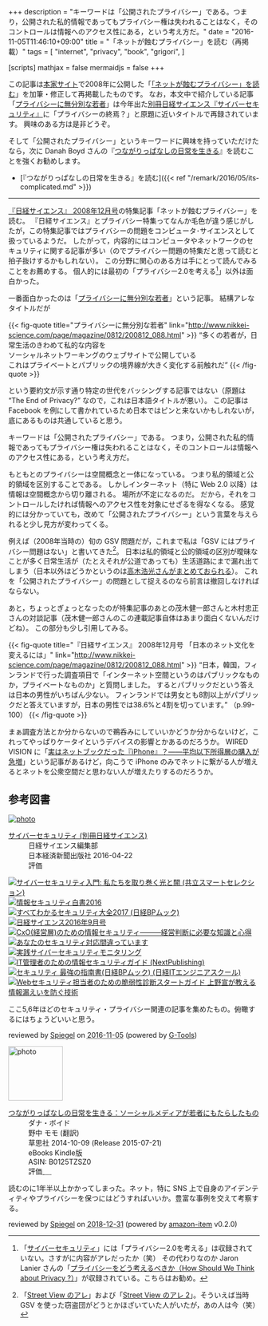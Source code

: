 +++
description = "キーワードは「公開されたプライバシー」である。つまり，公開された私的情報であってもプライバシー権は失われることはなく，そのコントロールは情報へのアクセス性にある，という考え方だ。"
date = "2016-11-05T11:46:10+09:00"
title = "「ネットが蝕むプライバシー」を読む（再掲載）"
tags = [
  "internet",
  "privacy",
  "book",
  "grigori",
]

[scripts]
  mathjax = false
  mermaidjs = false
+++

この記事は[本家サイト](https://baldanders.info/ "Baldanders.info")で2008年に公開した「[「ネットが蝕むプライバシー」を読む](https://baldanders.info/blog/000415/)」を加筆・修正して再掲載したものです。
なお，本文中で紹介している記事「[プライバシーに無分別な若者]」は今年出た[別冊日経サイエンス『サイバーセキュリティ』](http://www.nikkei-science.com/page/sci_book/bessatu/51212.html)に「プライバシーの終焉？」と原題に近いタイトルで再録されています。
興味のある方は是非どうぞ。

そして「公開されたプライバシー」というキーワードに興味を持っていただけたなら，次に Danah Boyd さんの『[つながりっぱなしの日常を生きる]』を読むことを強くお勧めします。

- [『つながりっぱなしの日常を生きる』を読む]({{< ref "/remark/2016/05/its-complicated.md" >}})

----

[『日経サイエンス』 2008年12月号]の特集記事「ネットが蝕むプライバシー」を読む。
『日経サイエンス』とプライバシー特集ってなんか毛色が違う感じがしたが，この特集記事ではプライバシーの問題をコンピュータ･サイエンスとして扱っているようだ。
したがって，内容的にはコンピュータやネットワークのセキュリティに関する記事が多い（のでプライバシー問題の特集だと思って読むと拍子抜けするかもしれない）。
この分野に関心のある方は手にとって読んでみることをお薦めする。
個人的には最初の「プライバシー2.0を考える[^1]」以外は面白かった。

[^1]: 「[サイバーセキュリティ]」には「プライバシー2.0を考える」は収録されていない。さすがに内容がアレだったか（笑） その代わりなのか Jaron Lanier さんの「[プライバシーをどう考えるべきか（How Should We Think about Privacy ?）](http://www.nikkei-science.com/201411_086.html)」が収録されている。こちらはお勧め。

一番面白かったのは「[プライバシーに無分別な若者]」という記事。
結構アレなタイトルだが

{{< fig-quote title="プライバシーに無分別な若者" link="http://www.nikkei-science.com/page/magazine/0812/200812_088.html" >}}
<q>多くの若者が，日常生活のきわめて私的な内容を<br />
ソーシャルネットワーキングのウェブサイトで公開している<br />
これはプライベートとパブリックの境界線が大きく変化する前触れだ</q>
{{< /fig-quote >}}

という要約文が示す通り特定の世代をバッシングする記事ではない（原題は “The End of Privacy?” なので，これは日本語タイトルが悪い）。
この記事は Facebook を例にして書かれているため日本ではピンと来ないかもしれないが，底にあるものは共通していると思う。

キーワードは「公開されたプライバシー」である。
つまり，公開された私的情報であってもプライバシー権は失われることはなく，そのコントロールは情報へのアクセス性にある，という考え方だ。

もともとのプライバシーは空間概念と一体になっている。
つまり私的領域と公的領域を区別することである。
しかしインターネット（特に Web 2.0 以降）は情報は空間概念から切り離される。
場所が不定になるのだ。
だから，それをコントロールしたければ情報へのアクセス性を対象にせざるを得なくなる。
感覚的には分かっていても，改めて「公開されたプライバシー」という言葉を与えられると少し見方が変わってくる。

例えば（2008年当時の）旬の GSV 問題だが，これまで私は「GSV にはプライバシー問題はない」と書いてきた[^2]。
日本は私的領域と公的領域の区別が曖昧なことが多く日常生活が（たとえそれが公道であっても）生活道路にまで漏れ出てしまう（日本以外はどうかというのは[高木浩光さんがまとめておられる](http://takagi-hiromitsu.jp/diary/20081026.html#p01 "高木浩光＠自宅の日記 - 住宅ストリートビューの国際比較 アメリカ・フランス・日本, 修正（27日）")）。
これを「公開されたプライバシー」の問題として捉えるのなら前言は撤回しなければならない。

[^2]: 「[Street View のアレ](https://baldanders.info/blog/000404/)」および「[Street View のアレ 2](https://baldanders.info/blog/000406/)」。そういえば当時 GSV を使った窃盗団がどうとかほざいていた人がいたが，あの人は今（笑）

あと，ちょっとぎょっとなったのが特集記事のあとの茂木健一郎さんと木村忠正さんの対談記事（茂木健一郎さんのこの連載記事自体はあまり面白くないんだけどね）。
この部分も少し引用してみる。

{{< fig-quote title="『日経サイエンス』 2008年12月号 「日本のネット文化を変えるには」" link="http://www.nikkei-science.com/page/magazine/0812/200812_088.html" >}}
<q>日本，韓国，フィンランドで行った調査項目で「インターネット空間というのはパブリックなものか，プライベートなものか」と質問しました。
するとパブリックだという答えは日本の男性がいちばん少ない。
フィンランドでは男女とも8割以上がパブリックだと答えていますが，日本の男性では38.6%と4割を切っています。</q> （p.99-100）
{{< /fig-quote >}}

まぁ調査方法とか分からないので鵜呑みにしていいかどうか分からないけど，これってやっぱりケータイというデバイスの影響とかあるのだろうか。
WIRED VISION に「[実はネットブックだった『iPhone』？――平均以下所得層の購入が急増](http://wired.jp/2008/10/31/%e5%ae%9f%e3%81%af%e3%83%8d%e3%83%83%e3%83%88%e3%83%96%e3%83%83%e3%82%af%e3%81%a0%e3%81%a3%e3%81%9f%e3%80%8eiphone%e3%80%8f%ef%bc%9f%e2%80%95%e2%80%95%e5%b9%b3%e5%9d%87%e4%bb%a5%e4%b8%8b%e6%89%80/)」という記事があるけど，向こうで iPhone のみでネットに繋がる人が増えるとネットを公衆空間だと思わない人が増えたりするのだろうか。

[『日経サイエンス』 2008年12月号]: http://www.nikkei-science.com/page/magazine/200812.html "2008年12月号 | 日経サイエンス"
[プライバシーに無分別な若者]: http://www.nikkei-science.com/page/magazine/0812/200812_088.html "プライバシーに無分別な若者 | 日経サイエンス"
[サイバーセキュリティ]: http://www.nikkei-science.com/page/sci_book/bessatu/51212.html "サイバーセキュリティー | 日経サイエンス"
[つながりっぱなしの日常を生きる]: https://www.amazon.co.jp/exec/obidos/ASIN/B0125TZSZ0/baldandersinf-22/ "Amazon.co.jp: つながりっぱなしの日常を生きる：ソーシャルメディアが若者にもたらしたもの 電子書籍: ダナ・ボイド, 野中 モモ: Kindleストア"

## 参考図書

<div class="hreview" ><a class="item url" href="https://www.amazon.co.jp/exec/obidos/ASIN/4532512123/baldandersinf-22/"><img src="https://images-fe.ssl-images-amazon.com/images/I/51gurnOqhiL._SL160_.jpg" alt="photo" class="photo"  /></a><dl ><dt class="fn"><a class="item url" href="https://www.amazon.co.jp/exec/obidos/ASIN/4532512123/baldandersinf-22/">サイバーセキュリティ (別冊日経サイエンス)</a></dt><dd>日経サイエンス編集部 </dd><dd>日本経済新聞出版社 2016-04-22</dd><dd>評価<abbr class="rating" title="4"><img src="https://images-fe.ssl-images-amazon.com/images/G/01/detail/stars-4-0.gif" alt="" /></abbr> </dd></dl><p class="similar"><a href="https://www.amazon.co.jp/exec/obidos/ASIN/4320009061/baldandersinf-22/" target="_top"><img src="https://images-fe.ssl-images-amazon.com/images/P/4320009061.09._SCTHUMBZZZ_.jpg"  alt="サイバーセキュリティ入門: 私たちを取り巻く光と闇 (共立スマートセレクション)"  /></a> <a href="https://www.amazon.co.jp/exec/obidos/ASIN/4905318416/baldandersinf-22/" target="_top"><img src="https://images-fe.ssl-images-amazon.com/images/P/4905318416.09._SCTHUMBZZZ_.jpg"  alt="情報セキュリティ白書2016"  /></a> <a href="https://www.amazon.co.jp/exec/obidos/ASIN/4822237656/baldandersinf-22/" target="_top"><img src="https://images-fe.ssl-images-amazon.com/images/P/4822237656.09._SCTHUMBZZZ_.jpg"  alt="すべてわかるセキュリティ大全2017 (日経BPムック)"  /></a> <a href="https://www.amazon.co.jp/exec/obidos/ASIN/B01G5SQLQC/baldandersinf-22/" target="_top"><img src="https://images-fe.ssl-images-amazon.com/images/P/B01G5SQLQC.09._SCTHUMBZZZ_.jpg"  alt="日経サイエンス2016年9月号"  /></a> <a href="https://www.amazon.co.jp/exec/obidos/ASIN/4478083908/baldandersinf-22/" target="_top"><img src="https://images-fe.ssl-images-amazon.com/images/P/4478083908.09._SCTHUMBZZZ_.jpg"  alt="CxO(経営層)のための情報セキュリティ―――経営判断に必要な知識と心得"  /></a> <a href="https://www.amazon.co.jp/exec/obidos/ASIN/4822237982/baldandersinf-22/" target="_top"><img src="https://images-fe.ssl-images-amazon.com/images/P/4822237982.09._SCTHUMBZZZ_.jpg"  alt="あなたのセキュリティ対応間違っています"  /></a> <a href="https://www.amazon.co.jp/exec/obidos/ASIN/4339028533/baldandersinf-22/" target="_top"><img src="https://images-fe.ssl-images-amazon.com/images/P/4339028533.09._SCTHUMBZZZ_.jpg"  alt="実践サイバーセキュリティモニタリング"  /></a> <a href="https://www.amazon.co.jp/exec/obidos/ASIN/4802090927/baldandersinf-22/" target="_top"><img src="https://images-fe.ssl-images-amazon.com/images/P/4802090927.09._SCTHUMBZZZ_.jpg"  alt="IT管理者のための情報セキュリティガイド (NextPublishing)"  /></a> <a href="https://www.amazon.co.jp/exec/obidos/ASIN/4822237788/baldandersinf-22/" target="_top"><img src="https://images-fe.ssl-images-amazon.com/images/P/4822237788.09._SCTHUMBZZZ_.jpg"  alt="セキュリティ 最強の指南書(日経BPムック) (日経ITエンジニアスクール)"  /></a> <a href="https://www.amazon.co.jp/exec/obidos/ASIN/4798145629/baldandersinf-22/" target="_top"><img src="https://images-fe.ssl-images-amazon.com/images/P/4798145629.09._SCTHUMBZZZ_.jpg"  alt="Webセキュリティ担当者のための脆弱性診断スタートガイド 上野宣が教える情報漏えいを防ぐ技術"  /></a> </p>
<p class="description">ここ5,6年ほどのセキュリティ・プライバシー関連の記事を集めたもの。俯瞰するにはちょうどいいと思う。</p>
<p class="gtools" >reviewed by <a href='#maker' class='reviewer'>Spiegel</a> on <abbr class="dtreviewed" title="2016-11-05">2016-11-05</abbr> (powered by <a href="http://www.goodpic.com/mt/aws/index.html" >G-Tools</a>)</p>
</div>

<div class="hreview">
  <div class="photo"><a class="item url" href="https://www.amazon.co.jp/%E3%81%A4%E3%81%AA%E3%81%8C%E3%82%8A%E3%81%A3%E3%81%B1%E3%81%AA%E3%81%97%E3%81%AE%E6%97%A5%E5%B8%B8%E3%82%92%E7%94%9F%E3%81%8D%E3%82%8B%EF%BC%9A%E3%82%BD%E3%83%BC%E3%82%B7%E3%83%A3%E3%83%AB%E3%83%A1%E3%83%87%E3%82%A3%E3%82%A2%E3%81%8C%E8%8B%A5%E8%80%85%E3%81%AB%E3%82%82%E3%81%9F%E3%82%89%E3%81%97%E3%81%9F%E3%82%82%E3%81%AE-%E3%83%80%E3%83%8A%E3%83%BB%E3%83%9C%E3%82%A4%E3%83%89-ebook/dp/B0125TZSZ0?SubscriptionId=AKIAJYVUJ3DMTLAECTHA&tag=baldandersinf-22&linkCode=xm2&camp=2025&creative=165953&creativeASIN=B0125TZSZ0"><img src="https://images-fe.ssl-images-amazon.com/images/I/616sjle5ITL._SL160_.jpg" width="109" alt="photo"></a></div>
  <dl class="fn">
    <dt><a href="https://www.amazon.co.jp/%E3%81%A4%E3%81%AA%E3%81%8C%E3%82%8A%E3%81%A3%E3%81%B1%E3%81%AA%E3%81%97%E3%81%AE%E6%97%A5%E5%B8%B8%E3%82%92%E7%94%9F%E3%81%8D%E3%82%8B%EF%BC%9A%E3%82%BD%E3%83%BC%E3%82%B7%E3%83%A3%E3%83%AB%E3%83%A1%E3%83%87%E3%82%A3%E3%82%A2%E3%81%8C%E8%8B%A5%E8%80%85%E3%81%AB%E3%82%82%E3%81%9F%E3%82%89%E3%81%97%E3%81%9F%E3%82%82%E3%81%AE-%E3%83%80%E3%83%8A%E3%83%BB%E3%83%9C%E3%82%A4%E3%83%89-ebook/dp/B0125TZSZ0?SubscriptionId=AKIAJYVUJ3DMTLAECTHA&tag=baldandersinf-22&linkCode=xm2&camp=2025&creative=165953&creativeASIN=B0125TZSZ0">つながりっぱなしの日常を生きる：ソーシャルメディアが若者にもたらしたもの</a></dt>
	<dd>ダナ・ボイド</dd>
	<dd>野中 モモ (翻訳)</dd>
    <dd>草思社 2014-10-09 (Release 2015-07-21)</dd>
    <dd>eBooks Kindle版</dd>
    <dd>ASIN: B0125TZSZ0</dd>
    <dd>評価<abbr class="rating fa-sm" title="5">&nbsp;<i class="fas fa-star"></i>&nbsp;<i class="fas fa-star"></i>&nbsp;<i class="fas fa-star"></i>&nbsp;<i class="fas fa-star"></i>&nbsp;<i class="fas fa-star"></i></abbr></dd>
  </dl>
  <p class="description">読むのに1年半以上かかってしまった。ネット，特に SNS 上で自身のアイデンティティやプライバシーを保つにはどうすればいいか。豊富な事例を交えて考察する。</p>
  <p class="powered-by" >reviewed by <a href='#maker' class='reviewer'>Spiegel</a> on <abbr class="dtreviewed" title="2018-12-31">2018-12-31</abbr> (powered by <a href="https://github.com/spiegel-im-spiegel/amazon-item" >amazon-item</a> v0.2.0)</p>
</div>
